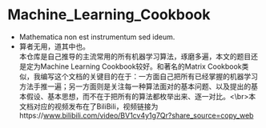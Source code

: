 # Machine_Learning_Cookbook
 - Mathematica non est instrumentum sed ideum.
 - 算者无用，道其中也。\
本仓库是自己推导的主流常用的所有机器学习算法，琢磨多遍，本文的题目还是定为Machine Learning Cookbook较好。和著名的Matrix Cookbook类似，我编写这个文档的关键目的在于：一方面自己把所有已经掌握的机器学习方法手推一遍；另一方面则是关注每一种算法面对的基本问题、以及提出的基本假设、基本思想，而不在于把所有的算法都枚举出来、逐一对比。<\br>本文档对应的视频发布在了BiliBili，视频链接为https://www.bilibili.com/video/BV1cv4y1g7Qr?share_source=copy_web
